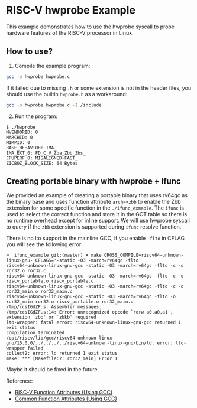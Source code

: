 # RISC-V hwprobe Example

This example demonstrates how to use the hwprobe syscall to probe hardware features of the RISC-V processor in Linux.

## How to use?

1. Compile the example program:

```bash
gcc -o hwprobe hwprobe.c
```

If it failed due to missing `.h` or some extension is not in the header files, you should use the builtin `hwprobe.h` as a workaround:

```bash
gcc -o hwprobe hwprobe.c -I./include
```

2. Run the program:

```console
$ ./hwprobe
MVENDORID: 0
MARCHID: 0
MIMPID: 0
BASE_BEHAVIOR: IMA_
IMA_EXT_0: FD_C_V_Zba_Zbb_Zbs_
CPUPERF_0: MISALIGNED-FAST_
ZICBOZ_BLOCK_SIZE: 64 Bytes
```

## Creating portable binary with hwprobe + ifunc

We provided an example of creating a portable binary that uses rv64gc as the binary base and uses function attribute `arch=+zbb` to enable the Zbb extension for some specific function in the `./ifunc_exmaple`. The `ifunc` is used to select the correct function and store it in the GOT table so there is no runtime overhead except for inline support. We will use hwprobe syscall to query if the `zbb` extension is supported during `ifunc` resolve function.

There is no lto support in the mainline GCC, if you enable `-flto` in CFLAG you will see the following error:

```console
➜  ifunc_example git:(master) ✗ make CROSS_COMPILE=riscv64-unknown-linux-gnu- CFLAGS='-static -O3 -march=rv64gc -flto'
riscv64-unknown-linux-gnu-gcc -static -O3 -march=rv64gc -flto -c -o ror32.o ror32.c
riscv64-unknown-linux-gnu-gcc -static -O3 -march=rv64gc -flto -c -o riscv_portable.o riscv_portable.c
riscv64-unknown-linux-gnu-gcc -static -O3 -march=rv64gc -flto -c -o ror32_main.o ror32_main.c
riscv64-unknown-linux-gnu-gcc -static -O3 -march=rv64gc -flto -o ror32_main ror32.o riscv_portable.o ror32_main.o
/tmp/ccsIGdZF.s: Assembler messages:
/tmp/ccsIGdZF.s:14: Error: unrecognized opcode `rorw a0,a0,a1', extension `zbb' or `zbkb' required
lto-wrapper: fatal error: riscv64-unknown-linux-gnu-gcc returned 1 exit status
compilation terminated.
/opt/riscv/lib/gcc/riscv64-unknown-linux-gnu/15.0.0/../../../../riscv64-unknown-linux-gnu/bin/ld: error: lto-wrapper failed
collect2: error: ld returned 1 exit status
make: *** [Makefile:7: ror32_main] Error 1
```

Maybe it should be fixed in the future.

Reference:
- [RISC-V Function Attributes (Using GCC)](https://gcc.gnu.org/onlinedocs/gcc/RISC-V-Function-Attributes.html)
- [Common Function Attributes (Using GCC)](https://gcc.gnu.org/onlinedocs/gcc/Common-Function-Attributes.html)
